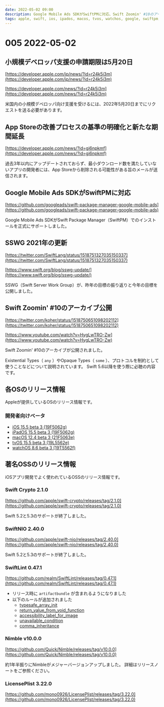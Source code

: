 ```yaml
---
date: 2022-05-02 09:00
description: Google Mobile Ads SDKがSwiftPMに対応、Swift Zoomin' #10のアーカイブ公開、iOS 15.5 beta 3ほかリリース、SwiftLint 0.47.1リリース、Nimble v10.0.0リリースなど
tags: apple, swift, ios, ipados, macos, tvos, watchos, google, swiftpm, sswg, swift-zoomin, swift-crypto, swift-nio, swiftlint, nimble, license-plist
---
```

# 005 2022-05-02

## 小規模デベロッパ支援の申請期限は5月20日

[https://developer.apple.com/jp/news/?id=r24k5i3m](https://developer.apple.com/jp/news/?id=r24k5i3m)

[https://developer.apple.com/news/?id=r24k5i3m](https://developer.apple.com/news/?id=r24k5i3m)

米国内の小規模デベロッパ向け支援を受けるには、2022年5月20日までにリクエストを送る必要があります。

## App Storeの改善プロセスの基準の明確化と新たな期間延長

[https://developer.apple.com/news/?id=gi6npkmf](https://developer.apple.com/news/?id=gi6npkmf)

過去3年以内にアップデートされておらず、最小ダウンロード数を満たしていないアプリの開発者には、App Storeから削除される可能性がある旨のメールが送信されます。

## Google Mobile Ads SDKがSwiftPMに対応

[https://github.com/googleads/swift-package-manager-google-mobile-ads](https://github.com/googleads/swift-package-manager-google-mobile-ads)

Google Mobile Ads SDKがSwift Package Manager（SwiftPM）でのインストールを正式にサポートしました。

## SSWG 2021年の更新

[https://twitter.com/SwiftLang/status/1518751327035150337](https://twitter.com/SwiftLang/status/1518751327035150337)

[https://www.swift.org/blog/sswg-update/](https://www.swift.org/blog/sswg-update/)

SSWG（Swift Server Work Group）が、昨年の目標の振り返りと今年の目標を公開しました。

## Swift Zoomin' #10のアーカイブ公開

[https://twitter.com/koher/status/1518750651098202112](https://twitter.com/koher/status/1518750651098202112)

[https://www.youtube.com/watch?v=HygLwTRO-Zw](https://www.youtube.com/watch?v=HygLwTRO-Zw)

Swift Zoomin' #10のアーカイブが公開されました。

Existential Types（ `any` ）やOpaque Types（ `some` ）、プロトコルを制約として使うことなどについて説明されています。
Swift 5.6以降を使う際に必聴の内容です。

## 各OSのリリース情報

Appleが提供しているOSのリリース情報です。

### 開発者向けベータ

- [iOS 15.5 beta 3 (19F5062g)](https://developer.apple.com/news/releases/?id=04262022d)
- [iPadOS 15.5 beta 3 (19F5062g)](https://developer.apple.com/news/releases/?id=04262022c)
- [macOS 12.4 beta 3 (21F5063e)](https://developer.apple.com/news/releases/?id=04262022e)
- [tvOS 15.5 beta 3 (19L5562e)](https://developer.apple.com/news/releases/?id=04262022a)
- [watchOS 8.6 beta 3 (19T5562f)](https://developer.apple.com/news/releases/?id=04262022b)

## 著名OSSのリリース情報

iOSアプリ開発でよく使われているOSSのリリース情報です。

### Swift Crypto 2.1.0

[https://github.com/apple/swift-crypto/releases/tag/2.1.0](https://github.com/apple/swift-crypto/releases/tag/2.1.0)

Swift 5.2と5.3のサポートが終了しました。

### SwiftNIO 2.40.0

[https://github.com/apple/swift-nio/releases/tag/2.40.0](https://github.com/apple/swift-nio/releases/tag/2.40.0)

Swift 5.2と5.3のサポートが終了しました。

### SwiftLint 0.47.1

[https://github.com/realm/SwiftLint/releases/tag/0.47.1](https://github.com/realm/SwiftLint/releases/tag/0.47.1)

<!-- textlint-disable ja-technical-writing/no-doubled-joshi -->

- リリース時に `artifactbundle` が含まれるようになりました
- 以下のルールが追加されました
  - [typesafe\_array\_init](https://realm.github.io/SwiftLint/typesafe_array_init.html)
  - [return\_value\_from\_void\_function](https://realm.github.io/SwiftLint/return_value_from_void_function.html)
  - [accessibility\_label\_for\_image](https://realm.github.io/SwiftLint/accessibility_label_for_image.html)
  - [unavailable\_condition](https://realm.github.io/SwiftLint/unavailable_condition.html)
  - [comma\_inheritance](https://realm.github.io/SwiftLint/comma_inheritance.html)

<!-- textlint-enable ja-technical-writing/no-doubled-joshi -->

### Nimble v10.0.0

[https://github.com/Quick/Nimble/releases/tag/v10.0.0](https://github.com/Quick/Nimble/releases/tag/v10.0.0)

約1年半振りにNimbleがメジャーバージョンアップしました。
詳細はリリースノートをご参照ください。

### LicensePlist 3.22.0

[https://github.com/mono0926/LicensePlist/releases/tag/3.22.0](https://github.com/mono0926/LicensePlist/releases/tag/3.22.0)
